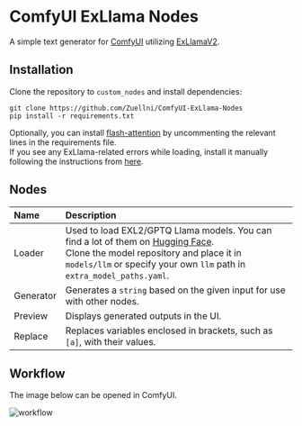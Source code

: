 # ComfyUI ExLlama Nodes
A simple text generator for [ComfyUI](https://github.com/comfyanonymous/ComfyUI) utilizing [ExLlamaV2](https://github.com/turboderp/exllamav2).

## Installation
Clone the repository to `custom_nodes` and install dependencies:
```
git clone https://github.com/Zuellni/ComfyUI-ExLlama-Nodes
pip install -r requirements.txt
```

Optionally, you can install [flash-attention](https://github.com/Dao-AILab/flash-attention) by uncommenting the relevant lines in the requirements file.<br>If you see any ExLlama-related errors while loading, install it manually following the instructions from [here](https://github.com/turboderp/exllamav2#method-2-install-from-release-with-prebuilt-extension).

## Nodes
Name | Description
:--- | :---
Loader | Used to load EXL2/GPTQ Llama models. You can find a lot of them on [Hugging Face](https://huggingface.co/TheBloke).<br>Clone the model repository and place it in `models/llm` or specify your own `llm` path in `extra_model_paths.yaml`.
Generator | Generates a `string` based on the given input for use with other nodes.
Preview | Displays generated outputs in the UI.
Replace | Replaces variables enclosed in brackets, such as `[a]`, with their values.

## Workflow
The image below can be opened in ComfyUI.

![workflow](https://github.com/Zuellni/ComfyUI-ExLlama-Nodes/assets/123005779/cb20b040-9856-4dab-aed0-4b318bc2d805)
